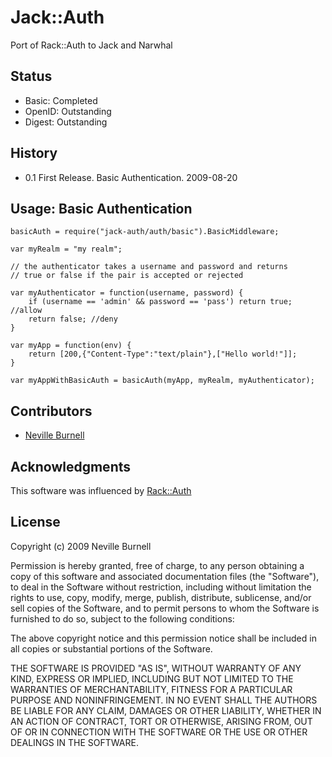 Jack::Auth
===========
Port of Rack::Auth to Jack and Narwhal

Status
------
* Basic: Completed
* OpenID: Outstanding
* Digest: Outstanding

History
-------
* 0.1 First Release. Basic Authentication. 2009-08-20

Usage: Basic Authentication
---------------------------
    basicAuth = require("jack-auth/auth/basic").BasicMiddleware;

    var myRealm = "my realm";

    // the authenticator takes a username and password and returns
    // true or false if the pair is accepted or rejected

    var myAuthenticator = function(username, password) {
        if (username == 'admin' && password == 'pass') return true; //allow
        return false; //deny
    }

    var myApp = function(env) {
        return [200,{"Content-Type":"text/plain"},["Hello world!"]];
    }

    var myAppWithBasicAuth = basicAuth(myApp, myRealm, myAuthenticator);

Contributors
------------
* [Neville Burnell][2]

Acknowledgments
---------------

This software was influenced by [Rack::Auth][1]

[1]:http://github.com/rack/rack
[2]:http://github.com/nevilleburnell

License
-------
Copyright (c) 2009 Neville Burnell

Permission is hereby granted, free of charge, to any person obtaining a copy
of this software and associated documentation files (the "Software"), to
deal in the Software without restriction, including without limitation the
rights to use, copy, modify, merge, publish, distribute, sublicense, and/or
sell copies of the Software, and to permit persons to whom the Software is
furnished to do so, subject to the following conditions:

The above copyright notice and this permission notice shall be included in
all copies or substantial portions of the Software.

THE SOFTWARE IS PROVIDED "AS IS", WITHOUT WARRANTY OF ANY KIND, EXPRESS OR
IMPLIED, INCLUDING BUT NOT LIMITED TO THE WARRANTIES OF MERCHANTABILITY,
FITNESS FOR A PARTICULAR PURPOSE AND NONINFRINGEMENT. IN NO EVENT SHALL
THE AUTHORS BE LIABLE FOR ANY CLAIM, DAMAGES OR OTHER LIABILITY, WHETHER
IN AN ACTION OF CONTRACT, TORT OR OTHERWISE, ARISING FROM, OUT OF OR IN
CONNECTION WITH THE SOFTWARE OR THE USE OR OTHER DEALINGS IN THE SOFTWARE.

